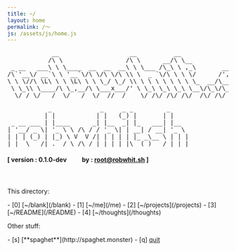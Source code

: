 ```yaml
---
title: ~/
layout: home
permalink: /～
js: /assets/js/home.js
---
```


<div id="banner" class="center-wrapper">
<pre id="banner-desktop" class="ascii-art purp">
            __                   __          __                __         
           /\ \                 /\ \      __/\ \__            /\ \        
 _ __   ___\ \ \____  __  __  __\ \ \___ /\_\ \ ,_\       ____\ \ \___    
/\`'__\/ __`\ \ '__`\/\ \/\ \/\ \\ \  _ `\/\ \ \ \/      /',__\\ \  _ `\  
\ \ \//\ \L\ \ \ \L\ \ \ \_/ \_/ \\ \ \ \ \ \ \ \ \_  __/\__, `\\ \ \ \ \ 
 \ \_\\ \____/\ \_,__/\ \___x___/' \ \_\ \_\ \_\ \__\/\_\/\____/ \ \_\ \_\
  \/_/ \/___/  \/___/  \/__//__/    \/_/\/_/\/_/\/__/\/_/\/___/   \/_/\/_/
</pre>
<pre id="banner-mobile" class="ascii-art purp">
           _             _     _ _         _
          | |           | |   (_) |       | |
 _ __ ___ | |____      _| |__  _| |_   ___| |__
| '__/ _ \| '_ \ \ /\ / / '_ \| | __| / __| '_ \
| | | (_) | |_) \ V  V /| | | | | |_ _\__ \ | | |
|_|  \___/|_.__/ \_/\_/ |_| |_|_|\__(_)___/_| |_|
</pre>
</div>

#### [ version : 0.1.0-dev &emsp;&emsp; by : root@robwhit.sh ]

#### &nbsp;

<div class="selector" markdown="1" style="display: none">
- [e] *[\<empty buffer\>](/new)*
</div>

This directory:

<div class="selector" markdown="1">
- [0] [~/blank](/blank)
- [1] [~/me](/me)
- [2] [~/projects](/projects)
- [3] [~/README](/README)
- [4] [~/thoughts](/thoughts)
</div>

Other stuff:
<div class="selector" markdown="1">
- [s] [**spaghet**](http://spaghet.monster)
- [q] <a href="#" onclick="document.getElementById('container').style.display = 'none'">quit</a>
</div>
